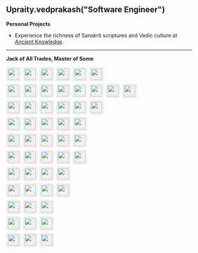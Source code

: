 
## Upraity.vedprakash("Software Engineer")

**Personal Projects**

- Experience the richness of Sanskrit scriptures and Vedic culture at [Ancient Knowledge](https://www.ancientknowledge.in).

---

**Jack of All Trades, Master of Some**

<div style="display: flex; align-items: center; gap: 5px; margin-bottom: 5px;">
<img src="https://registry.npmmirror.com/@lobehub/icons-static-png/latest/files/light/openai.png" style="height: 30px; background: #f0f0f0; padding: 5px; border-radius: 5px;"/>
<img src="https://registry.npmmirror.com/@lobehub/icons-static-png/latest/files/light/claude-color.png" style="height: 30px; background: #f0f0f0; padding: 5px; border-radius: 5px;"/>
<img src="https://registry.npmmirror.com/@lobehub/icons-static-png/latest/files/light/gemini-color.png" style="height: 30px; background: #f0f0f0; padding: 5px; border-radius: 5px;"/>
<img src="https://registry.npmmirror.com/@lobehub/icons-static-png/latest/files/light/huggingface-color.png" style="height: 30px; background: #f0f0f0; padding: 5px; border-radius: 5px;"/>
<img src="https://registry.npmmirror.com/@lobehub/icons-static-png/latest/files/light/perplexity-color.png" style="height: 30px; background: #f0f0f0; padding: 5px; border-radius: 5px;"/>
<img src="https://registry.npmmirror.com/@lobehub/icons-static-png/latest/files/light/githubcopilot.png" style="height: 30px; background: #f0f0f0; padding: 5px; border-radius: 5px;"/>
</div>


<div style="display: flex; align-items: center; gap: 5px; margin-bottom: 5px;">
<img src="https://cdn.jsdelivr.net/gh/devicons/devicon@latest/icons/amazonwebservices/amazonwebservices-original-wordmark.svg" style="height: 30px; background: #f0f0f0; padding: 5px; border-radius: 5px;" />
<img src="https://cdn.jsdelivr.net/gh/devicons/devicon@latest/icons/googlecloud/googlecloud-original.svg" style="height: 30px; background: #f0f0f0; padding: 5px; border-radius: 5px;" />
<img src="https://cdn.jsdelivr.net/gh/devicons/devicon@latest/icons/docker/docker-original.svg" style="height: 30px; background: #f0f0f0; padding: 5px; border-radius: 5px;" />
<img src="https://cdn.jsdelivr.net/gh/devicons/devicon@latest/icons/kubernetes/kubernetes-original.svg" style="height: 30px; background: #f0f0f0; padding: 5px; border-radius: 5px;" />
<img src="https://cdn.jsdelivr.net/gh/devicons/devicon@latest/icons/terraform/terraform-original.svg" style="height: 30px; background: #f0f0f0; padding: 5px; border-radius: 5px;" />
<img src="https://cdn.jsdelivr.net/gh/devicons/devicon@latest/icons/githubactions/githubactions-original.svg" style="height: 30px; background: #f0f0f0; padding: 5px; border-radius: 5px;" />
<img src="https://cdn.jsdelivr.net/gh/devicons/devicon@latest/icons/jenkins/jenkins-original.svg" style="height: 30px; background: #f0f0f0; padding: 5px; border-radius: 5px;" />
<img src="https://cdn.jsdelivr.net/gh/devicons/devicon@latest/icons/cloudflare/cloudflare-original.svg" style="height: 30px; background: #f0f0f0; padding: 5px; border-radius: 5px;" />
</div>

<div style="display: flex; align-items: center; gap: 5px; margin-bottom: 5px;">
  <img src="https://cdn.jsdelivr.net/gh/devicons/devicon@latest/icons/python/python-original.svg" style="height: 30px; background: #f0f0f0; padding: 5px; border-radius: 5px;" />
  <img src="https://cdn.jsdelivr.net/gh/devicons/devicon@latest/icons/django/django-plain.svg" style="height: 30px; background: #f0f0f0; padding: 5px; border-radius: 5px;" />
  <img src="https://cdn.jsdelivr.net/gh/devicons/devicon@latest/icons/djangorest/djangorest-original.svg" style="height: 30px; background: #f0f0f0; padding: 5px; border-radius: 5px;" />
  <img src="https://cdn.jsdelivr.net/gh/devicons/devicon@latest/icons/flask/flask-original.svg" style="height: 30px; background: #f0f0f0; padding: 5px; border-radius: 5px;" />
  <img src="https://cdn.jsdelivr.net/gh/devicons/devicon@latest/icons/fastapi/fastapi-original.svg" style="height: 30px; background: #f0f0f0; padding: 5px; border-radius: 5px;" />
  <img src="https://cdn.jsdelivr.net/gh/devicons/devicon@latest/icons/anaconda/anaconda-original.svg" style="height: 30px; background: #f0f0f0; padding: 5px; border-radius: 5px;" />
</div>

<div style="display: flex; align-items: center; gap: 5px; margin-bottom: 5px;">
  <img src="https://cdn.jsdelivr.net/gh/devicons/devicon@latest/icons/javascript/javascript-original.svg" style="height: 30px; background: #f0f0f0; padding: 5px; border-radius: 5px;" />
  <img src="https://cdn.jsdelivr.net/gh/devicons/devicon@latest/icons/typescript/typescript-original.svg" style="height: 30px; background: #f0f0f0; padding: 5px; border-radius: 5px;" />
  <img src="https://cdn.jsdelivr.net/gh/devicons/devicon@latest/icons/nodejs/nodejs-original.svg" style="height: 30px; background: #f0f0f0; padding: 5px; border-radius: 5px;" />
  <img src="https://cdn.jsdelivr.net/gh/devicons/devicon@latest/icons/nextjs/nextjs-original.svg" style="height: 30px; background: #f0f0f0; padding: 5px; border-radius: 5px;" />
  <img src="https://cdn.jsdelivr.net/gh/devicons/devicon@latest/icons/react/react-original.svg" style="height: 30px; background: #f0f0f0; padding: 5px; border-radius: 5px;" />
</div>

<div style="display: flex; align-items: center; gap: 5px; margin-bottom: 5px;">
  <img src="https://cdn.jsdelivr.net/gh/devicons/devicon@latest/icons/azuresqldatabase/azuresqldatabase-original.svg" style="height: 30px; background: #f0f0f0; padding: 5px; border-radius: 5px;" />
  <img src="https://cdn.jsdelivr.net/gh/devicons/devicon@latest/icons/postgresql/postgresql-original.svg" style="height: 30px; background: #f0f0f0; padding: 5px; border-radius: 5px;" />
  <img src="https://cdn.jsdelivr.net/gh/devicons/devicon@latest/icons/mongodb/mongodb-original.svg" style="height: 30px; background: #f0f0f0; padding: 5px; border-radius: 5px;" />
  <img src="https://cdn.jsdelivr.net/gh/devicons/devicon@latest/icons/elasticsearch/elasticsearch-original.svg" style="height: 30px; background: #f0f0f0; padding: 5px; border-radius: 5px;" />
  <img src="https://cdn.jsdelivr.net/gh/devicons/devicon@latest/icons/redis/redis-original.svg" style="height: 30px; background: #f0f0f0; padding: 5px; border-radius: 5px;" />
</div>

<div style="display: flex; align-items: center; gap: 5px; margin-bottom: 5px;">
  <img src="https://cdn.jsdelivr.net/gh/devicons/devicon@latest/icons/figma/figma-original.svg" style="height: 30px; background: #f0f0f0; padding: 5px; border-radius: 5px;" />
  <img src="https://cdn.jsdelivr.net/gh/devicons/devicon@latest/icons/html5/html5-original.svg" style="height: 30px; background: #f0f0f0; padding: 5px; border-radius: 5px;" />
  <img src="https://cdn.jsdelivr.net/gh/devicons/devicon@latest/icons/css3/css3-original.svg" style="height: 30px; background: #f0f0f0; padding: 5px; border-radius: 5px;" />
  <img src="https://cdn.jsdelivr.net/gh/devicons/devicon@latest/icons/photoshop/photoshop-original.svg" style="height: 30px; background: #f0f0f0; padding: 5px; border-radius: 5px;" />
  <img src="https://cdn.jsdelivr.net/gh/devicons/devicon@latest/icons/canva/canva-original.svg" style="height: 30px; background: #f0f0f0; padding: 5px; border-radius: 5px;" />
</div>

<div style="display: flex; align-items: center; gap: 5px; margin-bottom: 5px;">
  <img src="https://cdn.jsdelivr.net/gh/devicons/devicon@latest/icons/git/git-original.svg" style="height: 30px; background: #f0f0f0; padding: 5px; border-radius: 5px;" />
  <img src="https://cdn.jsdelivr.net/gh/devicons/devicon@latest/icons/github/github-original.svg" style="height: 30px; background: #f0f0f0; padding: 5px; border-radius: 5px;" />
  <img src="https://cdn.jsdelivr.net/gh/devicons/devicon@latest/icons/bash/bash-original.svg" style="height: 30px; background: #f0f0f0; padding: 5px; border-radius: 5px;" />
  <img src="https://cdn.jsdelivr.net/gh/devicons/devicon@latest/icons/graphql/graphql-plain.svg" style="height: 30px; background: #f0f0f0; padding: 5px; border-radius: 5px;" />
</div>

<div style="display: flex; align-items: center; gap: 5px; margin-bottom: 5px;">
  <img src="https://cdn.jsdelivr.net/gh/devicons/devicon@latest/icons/postman/postman-original.svg" style="height: 30px; background: #f0f0f0; padding: 5px; border-radius: 5px;" />
  <img src="https://cdn.jsdelivr.net/gh/devicons/devicon@latest/icons/swagger/swagger-original.svg" style="height: 30px; background: #f0f0f0; padding: 5px; border-radius: 5px;" />
  <img src="https://cdn.jsdelivr.net/gh/devicons/devicon@latest/icons/selenium/selenium-original.svg" style="height: 30px; background: #f0f0f0; padding: 5px; border-radius: 5px;" />
  <img src="https://cdn.jsdelivr.net/gh/devicons/devicon@latest/icons/pytest/pytest-original.svg" style="height: 30px; background: #f0f0f0; padding: 5px; border-radius: 5px;" />
</div>

<div style="display: flex; align-items: center; gap: 5px; margin-bottom: 5px;">
  <img src="https://cdn.jsdelivr.net/gh/devicons/devicon@latest/icons/nginx/nginx-original.svg" style="height: 30px; background: #f0f0f0; padding: 5px; border-radius: 5px;" />
  <img src="https://cdn.jsdelivr.net/gh/devicons/devicon@latest/icons/apache/apache-original.svg" style="height: 30px; background: #f0f0f0; padding: 5px; border-radius: 5px;" />
  <img src="https://cdn.jsdelivr.net/gh/devicons/devicon@latest/icons/cloudflareworkers/cloudflareworkers-original.svg" style="height: 30px; background: #f0f0f0; padding: 5px; border-radius: 5px;" />
</div>

<div style="display: flex; align-items: center; gap: 5px; margin-bottom: 5px;">
  <img src="https://cdn.jsdelivr.net/gh/devicons/devicon@latest/icons/vscode/vscode-original.svg" style="height: 30px; background: #f0f0f0; padding: 5px; border-radius: 5px;" />
  <img src="https://cdn.jsdelivr.net/gh/devicons/devicon@latest/icons/pycharm/pycharm-original.svg" style="height: 30px; background: #f0f0f0; padding: 5px; border-radius: 5px;" />
  <img src="https://cdn.jsdelivr.net/gh/devicons/devicon@latest/icons/vim/vim-original.svg" style="height: 30px; background: #f0f0f0; padding: 5px; border-radius: 5px;" />
</div>

<div style="display: flex; align-items: center; gap: 5px; margin-bottom: 5px;">
  <img src="https://cdn.jsdelivr.net/gh/devicons/devicon@latest/icons/linux/linux-original.svg" style="height: 30px; background: #f0f0f0; padding: 5px; border-radius: 5px;" />
  <img src="https://cdn.jsdelivr.net/gh/devicons/devicon@latest/icons/windows11/windows11-original.svg" style="height: 30px; background: #f0f0f0; padding: 5px; border-radius: 5px;" />
  <img src="https://cdn.jsdelivr.net/gh/devicons/devicon@latest/icons/apple/apple-original.svg" style="height: 30px; background: #f0f0f0; padding: 5px; border-radius: 5px;" />
</div>
